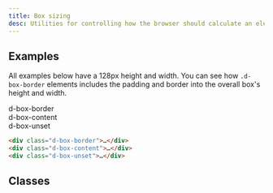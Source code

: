 ```yaml
---
title: Box sizing
desc: Utilities for controlling how the browser should calculate an element's total size.
---
```


## Examples

All examples below have a 128px height and width. You can see how `.d-box-border` elements includes the padding and border into the overall box's height and width.

<code-well-header  class="d-fl-center d-p24 d-bgc-purple-100 d-bgo50 d-w100p d-hmn216 d-flow16" custom>
  <div class="d-fl-center d-h128 d-w128 d-p8 d-ba d-baw4 d-bas-dashed d-bar4 d-bc-purple-300 d-bgc-purple-200 d-box-border"><div class="d-fl-center d-fl1 d-as-stretch d-p8 d-bgc-purple-300 d-bar2 d-ff-mono d-fs-100">d-box-border</div></div>
  <div class="d-fl-center d-h128 d-w128 d-p8 d-ba d-baw4 d-bas-dashed d-bar4 d-bc-purple-300 d-bgc-purple-200 d-box-content"><div class="d-fl-center d-fl1 d-as-stretch d-p8 d-bgc-purple-300 d-bar2 d-ff-mono d-fs-100">d-box-content</div></div>
  <div class="d-fl-center d-h128 d-w128 d-p8 d-ba d-baw4 d-bas-dashed d-bar4 d-bc-purple-300 d-bgc-purple-200 d-box-unset"><div class="d-fl-center d-fl1 d-as-stretch d-p8 d-bgc-purple-300 d-bar2 d-ff-mono d-fs-100">d-box-unset</div></div>
</code-well-header>

```html
<div class="d-box-border">…</div>
<div class="d-box-content">…</div>
<div class="d-box-unset">…</div>
```

## Classes

<utility-class-table>
  <template #content>
    <tbody>
      <tr v-for="i in ['content', 'split']">
        <th class="d-ff-mono d-fc-purple-400 d-fs-100 d-fw-normal">d-box-{{ i }}</th>
        <td class="d-ff-mono d-fs-100">box-sizing: {{ i }}-box;</td>
      </tr>
    </tbody>
  </template>
</utility-class-table>
